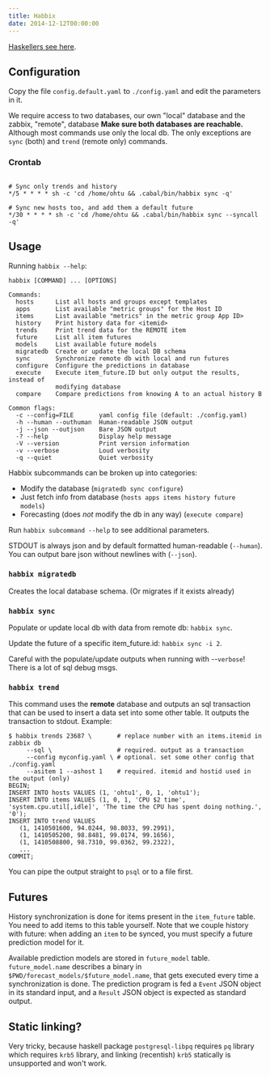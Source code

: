 ```yaml
---
title: Habbix
date: 2014-12-12T00:00:00
---
```


[Haskellers see here](/haddock).

## Configuration

Copy the file `config.default.yaml` to `./config.yaml` and edit the parameters
in it.

We require access to two databases, our own "local" database and the zabbix,
"remote", database **Make sure both databases are reachable.** Although most
commands use only the local db. The only exceptions are `sync` (both) and
`trend` (remote only) commands.

### Crontab

```crontab

# Sync only trends and history
*/5 * * * * sh -c 'cd /home/ohtu && .cabal/bin/habbix sync -q'

# Sync new hosts too, and add them a default future
*/30 * * * * sh -c 'cd /home/ohtu && .cabal/bin/habbix sync --syncall -q'
```

## Usage

Running `habbix --help`:

    habbix [COMMAND] ... [OPTIONS]
    
    Commands:
      hosts      List all hosts and groups except templates
      apps       List available "metric groups" for the Host ID
      items      List available "metrics" in the metric group App ID>
      history    Print history data for <itemid>
      trends     Print trend data for the REMOTE item
      future     List all item futures
      models     List available future models
      migratedb  Create or update the local DB schema
      sync       Synchronize remote db with local and run futures
      configure  Configure the predictions in database
      execute    Execute item_future.ID but only output the results, instead of
                 modifying database
      compare    Compare predictions from knowing A to an actual history B
    
    Common flags:
      -c --config=FILE       yaml config file (default: ./config.yaml)
      -h --human --outhuman  Human-readable JSON output
      -j --json --outjson    Bare JSON output
      -? --help              Display help message
      -V --version           Print version information
      -v --verbose           Loud verbosity
      -q --quiet             Quiet verbosity

Habbix subcommands can be broken up into categories:

- Modify the database (`migratedb sync configure`)
- Just fetch info from database (`hosts apps items history future models`)
- Forecasting (does *not* modify the db in any way) (`execute compare`)

Run `habbix subcommand --help` to see additional parameters.

STDOUT is always json and by default formatted human-readable (`--human`). You
can output bare json without newlines with (`--json`).

### `habbix migratedb`

Creates the local database schema. (Or migrates if it exists already)

### `habbix sync`

Populate or update local db with data from remote db: `habbix sync`.

Update the future of a specific item_future.id: `habbix sync -i 2`.

Careful with the populate/update outputs when running with --`verbose`! There
is a lot of sql debug msgs.

### `habbix trend`

This command uses the **remote** database and outputs an sql transaction that
can be used to insert a data set into some other table. It outputs the
transaction to stdout. Example:

```shell
$ habbix trends 23687 \       # replace number with an items.itemid in zabbix db
     --sql \                  # required. output as a transaction
     --config myconfig.yaml \ # optional. set some other config that ./config.yaml
     --asitem 1 --ashost 1    # required. itemid and hostid used in the output (only)
BEGIN;
INSERT INTO hosts VALUES (1, 'ohtu1', 0, 1, 'ohtu1');
INSERT INTO items VALUES (1, 0, 1, 'CPU $2 time', 'system.cpu.util[,idle]', 'The time the CPU has spent doing nothing.', '0');
INSERT INTO trend VALUES 
   (1, 1410501600, 94.0244, 98.8033, 99.2991),
   (1, 1410505200, 98.8481, 99.0174, 99.1656),
   (1, 1410508800, 98.7310, 99.0362, 99.2322),
   ...
COMMIT;
```

You can pipe the output straight to `psql` or to a file first.

## Futures

History synchronization is done for items present in the `item_future` table.
You need to add items to this table yourself. Note that we couple history with
future: when adding an `item` to be synced, you must specify a future prediction
model for it.

Available prediction models are stored in `future_model` table.
`future_model.name` describes a binary in
`$PWD/forecast_models/$future_model.name`, that gets executed every time a
synchronization is done. The prediction program is fed a `Event` JSON object in
its standard input, and a `Result` JSON object is expected as standard output.

## Static linking?

Very tricky, because haskell package `postgresql-libpq` requires `pq` library
which requires `krb5` library, and linking (recentish) `krb5` statically is
unsupported and won't work.

